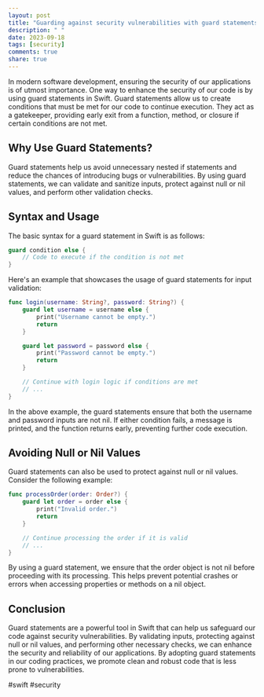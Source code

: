 ```yaml
---
layout: post
title: "Guarding against security vulnerabilities with guard statements in Swift"
description: " "
date: 2023-09-18
tags: [security]
comments: true
share: true
---
```


In modern software development, ensuring the security of our applications is of utmost importance. One way to enhance the security of our code is by using guard statements in Swift. Guard statements allow us to create conditions that must be met for our code to continue execution. They act as a gatekeeper, providing early exit from a function, method, or closure if certain conditions are not met.

## Why Use Guard Statements?

Guard statements help us avoid unnecessary nested if statements and reduce the chances of introducing bugs or vulnerabilities. By using guard statements, we can validate and sanitize inputs, protect against null or nil values, and perform other validation checks.

## Syntax and Usage

The basic syntax for a guard statement in Swift is as follows:

```swift
guard condition else {
    // Code to execute if the condition is not met
}
```

Here's an example that showcases the usage of guard statements for input validation:

```swift
func login(username: String?, password: String?) {
    guard let username = username else {
        print("Username cannot be empty.")
        return
    }

    guard let password = password else {
        print("Password cannot be empty.")
        return
    }

    // Continue with login logic if conditions are met
    // ...
}
```

In the above example, the guard statements ensure that both the username and password inputs are not nil. If either condition fails, a message is printed, and the function returns early, preventing further code execution.

## Avoiding Null or Nil Values

Guard statements can also be used to protect against null or nil values. Consider the following example:

```swift
func processOrder(order: Order?) {
    guard let order = order else {
        print("Invalid order.")
        return
    }

    // Continue processing the order if it is valid
    // ...
}
```

By using a guard statement, we ensure that the order object is not nil before proceeding with its processing. This helps prevent potential crashes or errors when accessing properties or methods on a nil object.

## Conclusion

Guard statements are a powerful tool in Swift that can help us safeguard our code against security vulnerabilities. By validating inputs, protecting against null or nil values, and performing other necessary checks, we can enhance the security and reliability of our applications. By adopting guard statements in our coding practices, we promote clean and robust code that is less prone to vulnerabilities.

#swift #security